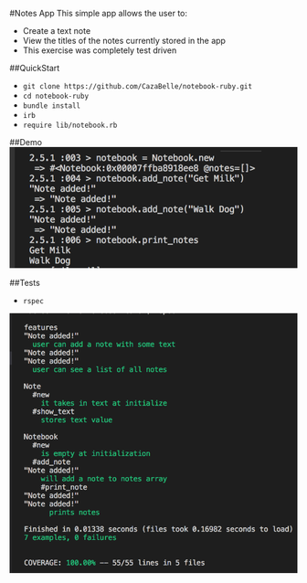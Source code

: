 #Notes App
This simple app allows the user to:

* Create a text note
* View the titles of the notes currently stored in the app
* This exercise was completely test driven

##QuickStart
* `git clone https://github.com/CazaBelle/notebook-ruby.git`
* `cd notebook-ruby`
* `bundle install`
* `irb`
* `require lib/notebook.rb`

##Demo
![](images/notebookirb.png)

##Tests
* `rspec`

![](images/notebookcov.png)
